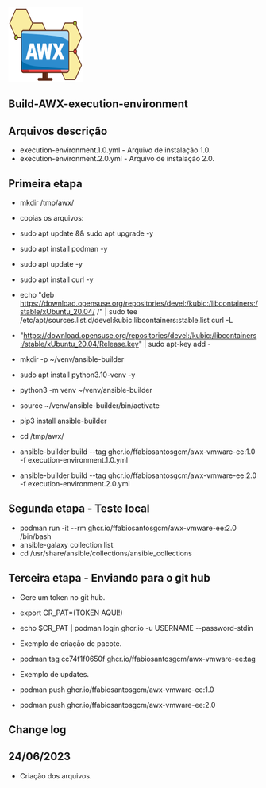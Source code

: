 <img src="https://github.com/ffabiosantosgcm/Instalando-Ansible-AWX-OPERATOR/blob/master/logo-login.svg" style="width:150px;height:150px;">

## Build-AWX-execution-environment

## Arquivos descrição

* execution-environment.1.0.yml - Arquivo de instalação 1.0.
* execution-environment.2.0.yml - Arquivo de instalação 2.0.

## Primeira etapa

* mkdir /tmp/awx/
* copias os arquivos:

* sudo apt update && sudo apt upgrade -y
* sudo apt install podman -y
* sudo apt update -y
* sudo apt install curl -y
* echo "deb https://download.opensuse.org/repositories/devel:/kubic:/libcontainers:/stable/xUbuntu_20.04/ /" | sudo tee /etc/apt/sources.list.d/devel:kubic:libcontainers:stable.list curl -L 

* "https://download.opensuse.org/repositories/devel:/kubic:/libcontainers:/stable/xUbuntu_20.04/Release.key" | sudo apt-key add -

* mkdir -p  ~/venv/ansible-builder
* sudo apt install python3.10-venv -y
* python3 -m venv ~/venv/ansible-builder
* source ~/venv/ansible-builder/bin/activate
* pip3 install ansible-builder
* cd /tmp/awx/
* ansible-builder build --tag ghcr.io/ffabiosantosgcm/awx-vmware-ee:1.0 -f execution-environment.1.0.yml
* ansible-builder build --tag ghcr.io/ffabiosantosgcm/awx-vmware-ee:2.0 -f execution-environment.2.0.yml


## Segunda etapa - Teste local

* podman run -it --rm ghcr.io/ffabiosantosgcm/awx-vmware-ee:2.0 /bin/bash
* ansible-galaxy collection list
* cd /usr/share/ansible/collections/ansible_collections

## Terceira etapa - Enviando para o git hub

* Gere um token no git hub.

* export CR_PAT=(TOKEN AQUI!)
* echo $CR_PAT | podman login ghcr.io -u USERNAME --password-stdin

* Exemplo de criação de pacote.

* podman tag cc74f1f0650f ghcr.io/ffabiosantosgcm/awx-vmware-ee:tag

* Exemplo de updates.

* podman push ghcr.io/ffabiosantosgcm/awx-vmware-ee:1.0
* podman push ghcr.io/ffabiosantosgcm/awx-vmware-ee:2.0

## Change log

## 24/06/2023

* Criação dos arquivos.

